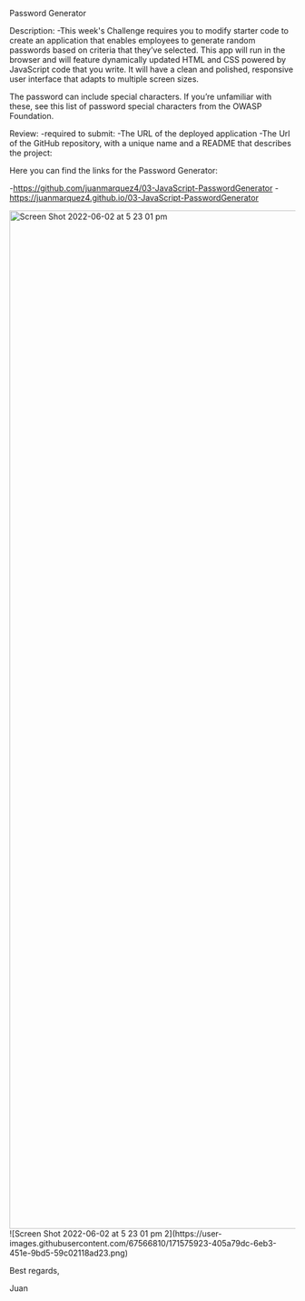 Password Generator 

Description: -This week's Challenge requires you to modify starter code to create an application that enables employees to generate random passwords based on criteria that they’ve selected. This app will run in the browser and will feature dynamically updated HTML and CSS powered by JavaScript code that you write. It will have a clean and polished, responsive user interface that adapts to multiple screen sizes.

The password can include special characters. If you’re unfamiliar with these, see this list of password special characters from the OWASP Foundation.

Review: -required to submit: -The URL of the deployed application -The Url of the GitHub repository, with a unique name and a README that describes the project:

Here you can find the links for the Password Generator:

-https://github.com/juanmarquez4/03-JavaScript-PasswordGenerator
-https://juanmarquez4.github.io/03-JavaScript-PasswordGenerator

<img width="1792" alt="Screen Shot 2022-06-02 at 5 23 01 pm" src="https://user-images.githubusercontent.com/67566810/171575915-8259f367-160a-4057-9d3c-164335721b9b.png">
![Screen Shot 2022-06-02 at 5 23 01 pm 2](https://user-images.githubusercontent.com/67566810/171575923-405a79dc-6eb3-451e-9bd5-59c02118ad23.png)

Best regards,

Juan
